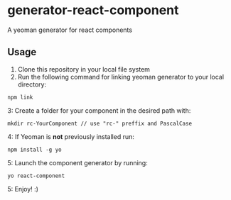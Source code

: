 # generator-react-component
A yeoman generator for react components

## Usage
1. Clone this repository in your local file system
2. Run the following command for linking yeoman generator to your local directory:
```
npm link
```
3: Create a folder for your component in the desired path with:
```
mkdir rc-YourComponent // use "rc-" preffix and PascalCase
```
4: If Yeoman is **not** previously installed run:
```
npm install -g yo
```
5: Launch the component generator by running:
```
yo react-component
```
5: Enjoy! :)
